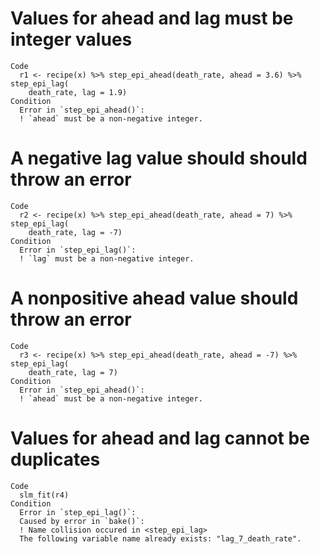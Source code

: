 # Values for ahead and lag must be integer values

    Code
      r1 <- recipe(x) %>% step_epi_ahead(death_rate, ahead = 3.6) %>% step_epi_lag(
        death_rate, lag = 1.9)
    Condition
      Error in `step_epi_ahead()`:
      ! `ahead` must be a non-negative integer.

# A negative lag value should should throw an error

    Code
      r2 <- recipe(x) %>% step_epi_ahead(death_rate, ahead = 7) %>% step_epi_lag(
        death_rate, lag = -7)
    Condition
      Error in `step_epi_lag()`:
      ! `lag` must be a non-negative integer.

# A nonpositive ahead value should throw an error

    Code
      r3 <- recipe(x) %>% step_epi_ahead(death_rate, ahead = -7) %>% step_epi_lag(
        death_rate, lag = 7)
    Condition
      Error in `step_epi_ahead()`:
      ! `ahead` must be a non-negative integer.

# Values for ahead and lag cannot be duplicates

    Code
      slm_fit(r4)
    Condition
      Error in `step_epi_lag()`:
      Caused by error in `bake()`:
      ! Name collision occured in <step_epi_lag>
      The following variable name already exists: "lag_7_death_rate".


